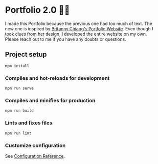 # Portfolio 2.0 👋🏻
I made this Portfolio because the previous one had too much of text. The new one is inspired by [Britanny Chiang's Portfolio Website](https://github.com/bchiang7). Even though I took clues from her design, I developed the entire website on my own. Please reach out to me if you have any doubts or questions.

## Project setup
```
npm install
```

### Compiles and hot-reloads for development
```
npm run serve
```

### Compiles and minifies for production
```
npm run build
```

### Lints and fixes files
```
npm run lint
```

### Customize configuration
See [Configuration Reference](https://cli.vuejs.org/config/).
